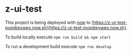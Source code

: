 # z-ui-test

This project is being deployed with [now](https://zeit.co/now) to [https://z-ui-test-pvqobpyawx.now.sh](https://z-ui-test-pvqobpyawx.now.sh).

To build locally execute `npm run build && npm start`

To run a development build execute `npm run develop`
